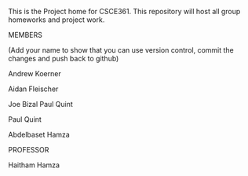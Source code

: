 This is the Project home for CSCE361.  This repository will host all group homeworks and project work.



MEMBERS

(Add your name to show that you can use version control,  commit the changes and push back to github)

Andrew Koerner

Aidan Fleischer

Joe Bizal
Paul Quint

Paul Quint

Abdelbaset Hamza


PROFESSOR

Haitham Hamza
